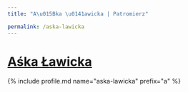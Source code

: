 ```yaml
---
title: "A\u015Bka \u0141awicka | Patromierz"

permalink: /aska-lawicka
---
```


# [Aśka Ławicka](https://patronite.pl/aska-lawicka)

{% include profile.md name="aska-lawicka" prefix="a" %}
